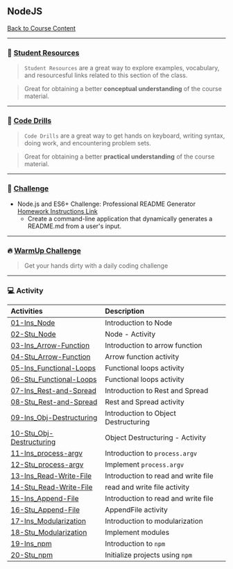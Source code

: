 ## NodeJS
[Back to Course Content](../../README.md)

-----
### :book: **[Student Resources](student-resources/README.md)**

> `Student Resources` are a great way to explore examples, vocabulary, and resourcesful links related to this section of the class.

> Great for obtaining a better **conceptual understanding** of the course material. 

------
### :dart: **[Code Drills](code-drills/README.md)**

> `Code Drills` are a great way to get hands on keyboard, writing syntax, doing work, and encountering problem sets. 

> Great for obtaining a better **practical understanding** of the course material. 

-----
### :pencil: **[Challenge](challenge/README.md)**

- Node.js and ES6+ Challenge: Professional README Generator
[Homework Instructions Link](challenge/README.md)
    * Create a command-line application that dynamically generates a README.md from a user's input.


-----

### :fire: **[WarmUp Challenge](warm-up-challenge)**

> Get your hands dirty with a daily coding challenge

-----

### :computer: Activity

|  Activities |  Description |
|:--	|:--
|[01-Ins_Node](activities/01-Ins_Node)| Introduction to Node |
|[02-Stu_Node](activities/02-Stu_Node)| Node - Activity |
|[03-Ins_Arrow-Function](activities/03-Ins_Arrow-Function)| Introduction to arrow function |
|[04-Stu_Arrow-Function](activities/04-Stu_Arrow-Function)| Arrow function activity |
|[05-Ins_Functional-Loops](activities/05-Ins_Functional-Loops)| Functional loops activity |
|[06-Stu_Functional-Loops](activities/06-Stu_Functional-Loops)| Functional loops activity |
|[07-Ins_Rest-and-Spread](activities/07-Ins_Rest-and-Spread)| Introduction to Rest and Spread |
|[08-Stu_Rest-and-Spread](activities/08-Stu_Rest-and-Spread)| Rest and Spread activity |
|[09-Ins_Obj-Destructuring](activities/09-Ins_Obj-Destructuring)| Introduction to Object Destructuring |
|[10-Stu_Obj-Destructuring](activities/10-Stu_Obj-Destructuring)| Object Destructuring - Activity |
|[11-Ins_process-argv](activities/11-Ins_process-argv)| Introduction to `process.argv` |
|[12-Stu_process-argv](activities/12-Stu_process-argv)| Implement `process.argv` |
|[13-Ins_Read-Write-File](activities/13-Ins_Read-Write-File)| Introduction to read and write file |
|[14-Stu_Read-Write-File](activities/14-Stu_Read-Write-File)| read and write file activity |
|[15-Ins_Append-File](activities/15-Ins_Append-File)| Introduction to read and write file|
|[16-Stu_Append-File](activities/16-Stu_Append-File)| AppendFile activity |
|[17-Ins_Modularization](activities/17-Ins_Modularization)| Introduction to modularization |
|[18-Stu_Modularization](activities/18-Stu_Modularization)| Implement modules |
|[19-Ins_npm](activities/19-Ins_npm)| Introduction to `npm` |
|[20-Stu_npm](activities/20-Stu_npm)| Initialize projects using `npm` |







